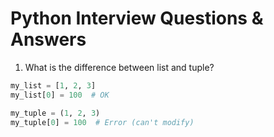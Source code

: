 # Python Interview Questions & Answers

1. What is the difference between list and tuple?

```python
my_list = [1, 2, 3]
my_list[0] = 100  # OK

my_tuple = (1, 2, 3)
my_tuple[0] = 100  # Error (can't modify)




